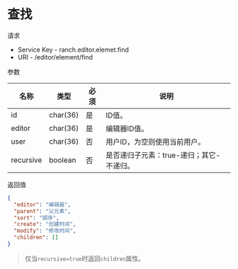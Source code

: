 # 查找

请求
- Service Key - ranch.editor.elemet.find
- URI - /editor/element/find

参数

|名称|类型|必须|说明|
|---|---|---|---|
|id|char(36)|是|ID值。|
|editor|char(36)|是|编辑器ID值。|
|user|char(36)|否|用户ID，为空则使用当前用户。|
|recursive|boolean|否|是否递归子元素：true-递归；其它-不递归。|

返回值
```json
{
  "editor": "编辑器",
  "parent": "父元素",
  "sort": "顺序",
  "create": "创建时间",
  "modify": "修改时间",
  "children": []
}
```

> 仅当`recursive=true`时返回`children`属性。